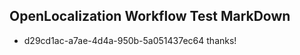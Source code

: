 ## OpenLocalization Workflow Test MarkDown
* d29cd1ac-a7ae-4d4a-950b-5a051437ec64 
thanks!<!--HONumber=Mar16_HO2-->
